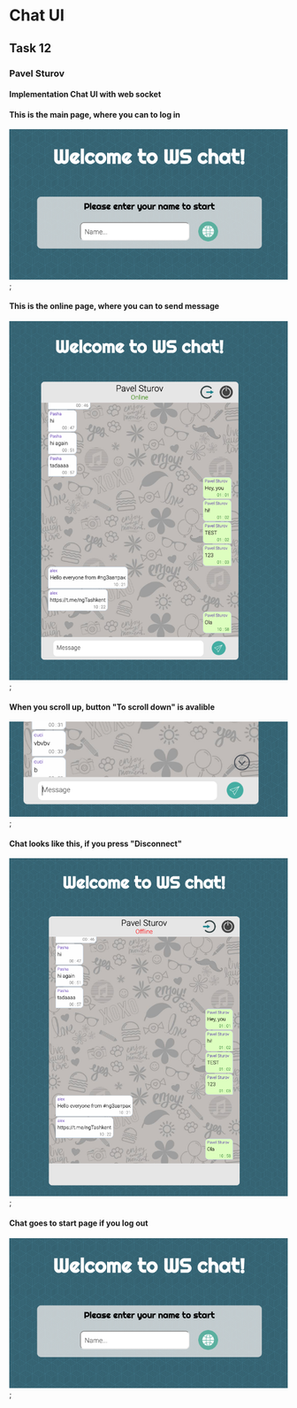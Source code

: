 <h1>Chat UI</h1>
<h2>Task 12</h2>
<h3>Pavel Sturov</h2>
<h4>Implementation Chat UI with web socket</h4>


<h4>This is the main page, where you can to log in</h4>

![Image alt](https://github.com/pavel-sturov/EPAM-Mentoring/raw/Task12-Chat-UI/Task12/readme/start.png);

<h4>This is the online page, where you can to send message</h4>

![Image alt](https://github.com/pavel-sturov/EPAM-Mentoring/raw/Task12-Chat-UI/Task12/readme/online.png);  

<h4>When you scroll up, button "To scroll down" is avalible</h4>

![Image alt](https://github.com/pavel-sturov/EPAM-Mentoring/raw/Task12-Chat-UI/Task12/readme/scroll-btn.png);  

<h4>Chat looks like this, if you press "Disconnect"</h4>

![Image alt](https://github.com/pavel-sturov/EPAM-Mentoring/raw/Task12-Chat-UI/Task12/readme/offline.png);

<h4>Chat goes to start page if you log out</h4>

![Image alt](https://github.com/pavel-sturov/EPAM-Mentoring/raw/Task12-Chat-UI/Task12/readme/start.png);
